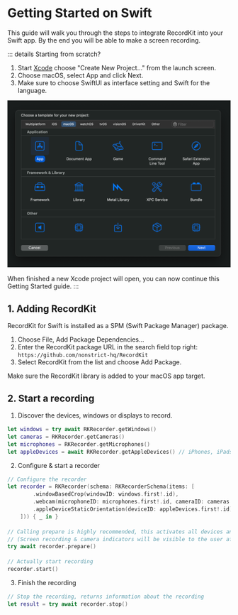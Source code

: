 # Getting Started on Swift

This guide will walk you through the steps to integrate RecordKit into your Swift app. By the end you will be able to make a screen recording.

::: details Starting from scratch?
1. Start [Xcode](https://developer.apple.com/xcode/) choose "Create New Project..." from the launch screen.
2. Choose macOS, select App and click Next. 
3. Make sure to choose SwiftUI as interface setting and Swift for the language.

![](xcode-new-project.png)

When finished a new Xcode project will open, you can now continue this Getting Started guide.
:::

## 1. Adding RecordKit

RecordKit for Swift is installed as a SPM (Swift Package Manager) package.

1. Choose File, Add Package Dependencies...
2. Enter the RecordKit package URL in the search field top right: `https://github.com/nonstrict-hq/RecordKit`
3. Select RecordKit from the list and choose Add Package.

Make sure the RecordKit library is added to your macOS app target.

## 2. Start a recording

1. Discover the devices, windows or displays to record.

```Swift
let windows = try await RKRecorder.getWindows()
let cameras = RKRecorder.getCameras()
let microphones = RKRecorder.getMicrophones()
let appleDevices = await RKRecorder.getAppleDevices() // iPhones, iPads, etc.
```

2. Configure & start a recorder

```Swift
// Configure the recorder
let recorder = RKRecorder(schema: RKRecorderSchema(items: [
        .windowBasedCrop(windowID: windows.first!.id),
        .webcam(microphoneID: microphones.first!.id, cameraID: cameras.first!.id),
        .appleDeviceStaticOrientation(deviceID: appleDevices.first!.id)
    ])) { _ in }

// Calling prepare is highly recommended, this activates all devices and makes sure a call to start will start the recording instantly.
// (Screen recording & camera indicators will be visible to the user after calling prepare, also permission alerts might be triggered.)
try await recorder.prepare()

// Actually start recording
recorder.start()
```

3. Finish the recording

```Swift
// Stop the recording, returns information about the recording
let result = try await recorder.stop()
```
